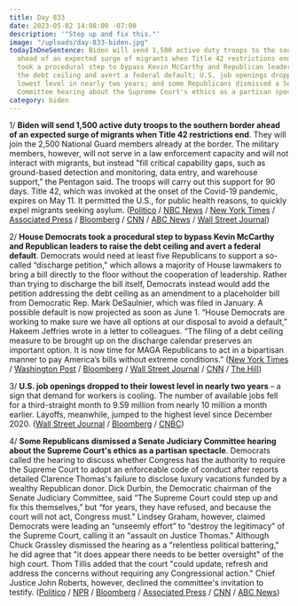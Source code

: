 ```yaml
---
title: Day 833
date: 2023-05-02 14:08:00 -07:00
description: '"Step up and fix this."'
image: "/uploads/day-833-biden.jpg"
todayInOneSentence: Biden will send 1,500 active duty troops to the southern border
  ahead of an expected surge of migrants when Title 42 restrictions end; House Democrats
  took a procedural step to bypass Kevin McCarthy and Republican leaders to raise
  the debt ceiling and avert a federal default; U.S. job openings dropped to their
  lowest level in nearly two years; and some Republicans dismissed a Senate Judiciary
  Committee hearing about the Supreme Court's ethics as a partisan spectacle.
category: biden
---
```


1/ **Biden will send 1,500 active duty troops to the southern border ahead of an expected surge of migrants when Title 42 restrictions end**. They will join the 2,500 National Guard members already at the border. The military members, however, will not serve in a law enforcement capacity and will not interact with migrants, but instead "fill critical capability gaps, such as ground-based detection and monitoring, data entry, and warehouse support,” the Pentagon said. The troops will carry out this support for 90 days. Title 42, which was invoked at the onset of the Covid-19 pandemic, expires on May 11. It permitted the U.S., for public health reasons, to quickly expel migrants seeking asylum. ([Politico](https://www.politico.com/news/2023/05/02/1500-more-troops-southern-border-00094850) / [NBC News](https://www.nbcnews.com/politics/joe-biden/biden-expected-send-active-duty-troops-southern-border-covid-restricti-rcna82429) / [New York Times](https://www.nytimes.com/2023/05/02/us/politics/biden-troops-border.html) / [Associated Press](https://apnews.com/article/biden-immigration-troops-southern-border-68ec4d25fb87b41265019a0ffd20a784) / [Bloomberg](https://www.bloomberg.com/news/articles/2023-05-02/biden-administration-seeking-1-500-troops-for-southern-border?sref=MIBMEEoj) / [CNN](https://www.cnn.com/2023/05/02/politics/us-troops-border-migrant-surge/) / [ABC News](https://abcnews.go.com/Politics/1500-active-duty-troops-southern-border-ahead-expected/story?id=99012795) / [Wall Street Journal](https://www.wsj.com/articles/biden-to-deploy-active-duty-troops-to-southern-border-for-end-of-title-42-edd78577?mod=lead_feature_below_a_pos1))

2/ **House Democrats took a procedural step to bypass Kevin McCarthy and Republican leaders to raise the debt ceiling and avert a federal default**. Democrats would need at least five Republicans to support a so-called “discharge petition,” which allows a majority of House lawmakers to bring a bill directly to the floor without the cooperation of leadership. Rather than trying to discharge the bill itself, Democrats instead would add the petition addressing the debt ceiling as an amendment to a placeholder bill from Democratic Rep. Mark DeSaulnier, which was filed in January. A possible default is now projected as soon as June 1. “House Democrats are working to make sure we have all options at our disposal to avoid a default,” Hakeem Jeffries wrote in a letter to colleagues. “The filing of a debt ceiling measure to be brought up on the discharge calendar preserves an important option. It is now time for MAGA Republicans to act in a bipartisan manner to pay America’s bills without extreme conditions.” ([New York Times](https://www.nytimes.com/2023/05/02/us/politics/debt-limit-discharge-petition.html) / [Washington Post](https://www.washingtonpost.com/politics/2023/05/02/house-democrats-discharge-petition-debt-ceiling/) / [Bloomberg](https://www.bloomberg.com/news/articles/2023-05-02/house-democrats-set-up-fallback-to-force-debt-limit-vote?srnd=premium&sref=MIBMEEoj) / [Wall Street Journal](https://www.wsj.com/articles/house-democrats-try-to-force-vote-on-clean-debt-ceiling-16a9127b?mod=hp_lead_pos2) / [CNN](https://www.cnn.com/2023/05/02/politics/house-democrats-debt-limit/index.html) / [The Hill](https://thehill.com/homenews/house/3983718-house-democrats-reveal-secret-plan-to-force-vote-on-debt-limit-hike/))

3/ **U.S. job openings dropped to their lowest level in nearly two years** – a sign that demand for workers is cooling. The number of available jobs fell for a third-straight month to 9.59 million from nearly 10 million a month earlier. Layoffs, meanwhile, jumped to the highest level since December 2020. ([Wall Street Journal](https://www.wsj.com/articles/u-s-layoffs-jumped-in-march-as-job-openings-fell-3805c6a1?mod=hp_lead_pos4) / [Bloomberg](https://www.bloomberg.com/news/articles/2023-05-02/us-job-openings-fall-by-more-than-forecast-to-9-59-million?srnd=premium&sref=MIBMEEoj) / [CNBC](https://www.cnbc.com/2023/05/02/jolts-march-2023-.html))

4/ **Some Republicans dismissed a Senate Judiciary Committee hearing about the Supreme Court's ethics as a partisan spectacle**. Democrats called the hearing to discuss whether Congress has the authority to require the Supreme Court to adopt an enforceable code of conduct after reports detailed Clarence Thomas's failure to disclose luxury vacations funded by a wealthy Republican donor. Dick Durbin, the Democratic chairman of the Senate Judiciary Committee, said “The Supreme Court could step up and fix this themselves,” but “for years, they have refused, and because the court will not act, Congress must.” Lindsey Graham, however, claimed Democrats were leading an “unseemly effort” to “destroy the legitimacy” of the Supreme Court, calling it an "assault on Justice Thomas." Although Chuck Grassley dismissed the hearing as a "relentless political battering," he did agree that "it does appear there needs to be better oversight" of the high court. Thom Tillis added that the court "could update, refresh and address the concerns without requiring any Congressional action." Chief Justice John Roberts, however, declined the committee's invitation to testify. ([Politico](https://www.politico.com/news/2023/05/02/senate-dems-excoriate-supreme-court-ethics-as-chief-justice-snubs-hearing-00094851) / [NPR](https://www.npr.org/2023/05/02/1173138576/supreme-court-ethics-hearing) / [Bloomberg](https://www.bloomberg.com/news/articles/2023-05-02/supreme-court-ethics-code-push-blasted-by-gop-senators?sref=MIBMEEoj) / [Associated Press](https://apnews.com/article/clarence-thomas-trips-supreme-court-ethics-congress-746e0ca4b2b17ecb5fd8db581e149ac0) / [CNN](https://www.cnn.com/2023/05/02/politics/supreme-court-ethics-senate-judiciary/) / [ABC News](https://abcnews.go.com/Politics/key-takeaways-senate-hearing-supreme-court-ethics/story?id=99017432))